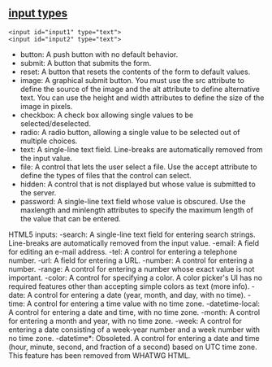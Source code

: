 
## [input types](https://developer.mozilla.org/en-US/docs/Web/HTML/Element/input)
```
<input id="input1" type="text">
<input id="input2" type="text">
```
- button: A push button with no default behavior.
- submit: A button that submits the form.
- reset: A button that resets the contents of the form to default values.
- image: A graphical submit button. You must use the src attribute to define the source of the image and the alt attribute to define alternative text. You can use the height and width attributes to define the size of the image in pixels.
- checkbox: A check box allowing single values to be selected/deselected.
- radio: A radio button, allowing a single value to be selected out of multiple choices.
- text: A single-line text field. Line-breaks are automatically removed from the input value.
- file: A control that lets the user select a file. Use the accept attribute to define the types of files that the control can select.
- hidden: A control that is not displayed but whose value is submitted to the server.
- password: A single-line text field whose value is obscured. Use the maxlength and minlength attributes to specify the maximum length of the value that can be entered.

HTML5 inputs:
-search: A single-line text field for entering search strings. Line-breaks are automatically removed from the input value.
-email:  A field for editing an e-mail address.
-tel:  A control for entering a telephone number.
-url:  A field for entering a URL.
-number: A control for entering a number.
-range:  A control for entering a number whose exact value is not important.
-color:  A control for specifying a color. A color picker's UI has no required features other than accepting simple colors as text (more info).
-date:   A control for entering a date (year, month, and day, with no time).
-time:   A control for entering a time value with no time zone.
-datetime-local:  A control for entering a date and time, with no time zone.
-month:  A control for entering a month and year, with no time zone.
-week:   A control for entering a date consisting of a week-year number and a week number with no time zone.
-datetime*: Obsoleted. A control for entering a date and time (hour, minute, second, and fraction of a second) based on UTC time zone. This feature has been removed from WHATWG HTML.  
